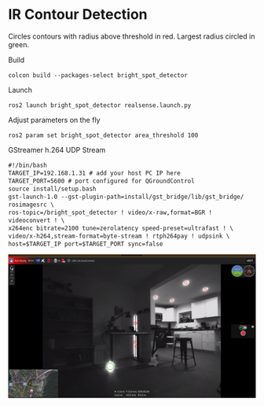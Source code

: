 # IR Contour Detection
Circles contours with radius above threshold in red. Largest radius circled in green.

Build
```
colcon build --packages-select bright_spot_detector
```
Launch
```
ros2 launch bright_spot_detector realsense.launch.py
```
Adjust parameters on the fly
```
ros2 param set bright_spot_detector area_threshold 100
```

GStreamer h.264 UDP Stream
```
#!/bin/bash
TARGET_IP=192.168.1.31 # add your host PC IP here
TARGET_PORT=5600 # port configured for QGroundControl
source install/setup.bash
gst-launch-1.0 --gst-plugin-path=install/gst_bridge/lib/gst_bridge/ rosimagesrc \
ros-topic=/bright_spot_detector ! video/x-raw,format=BGR ! videoconvert ! \
x264enc bitrate=2100 tune=zerolatency speed-preset=ultrafast ! \
video/x-h264,stream-format=byte-stream ! rtph264pay ! udpsink \
host=$TARGET_IP port=$TARGET_PORT sync=false

```

![image](resources/example.png)
